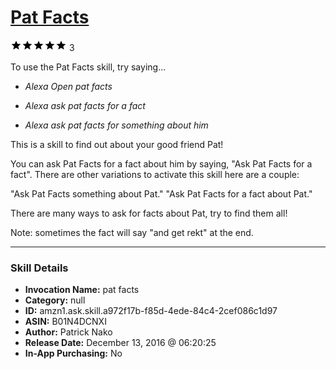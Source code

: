 # [Pat Facts](http://alexa.amazon.com/#skills/amzn1.ask.skill.a972f17b-f85d-4ede-84c4-2cef086c1d97)
![5 stars](../../images/ic_star_black_18dp_1x.png)![5 stars](../../images/ic_star_black_18dp_1x.png)![5 stars](../../images/ic_star_black_18dp_1x.png)![5 stars](../../images/ic_star_black_18dp_1x.png)![5 stars](../../images/ic_star_black_18dp_1x.png) 3

To use the Pat Facts skill, try saying...

* *Alexa Open pat facts*

* *Alexa ask pat facts for a fact*

* *Alexa ask pat facts for something about him*

This is a skill to find out about your good friend Pat!

You can ask Pat Facts for a fact about him by saying, "Ask Pat Facts for a fact". There are other variations to activate this skill here are a couple: 

"Ask Pat Facts something about Pat."
"Ask Pat Facts for a fact about Pat."

There are many ways to ask for facts about Pat, try to find them all!

Note: sometimes the fact will say "and get rekt" at the end.

***

### Skill Details

* **Invocation Name:** pat facts
* **Category:** null
* **ID:** amzn1.ask.skill.a972f17b-f85d-4ede-84c4-2cef086c1d97
* **ASIN:** B01N4DCNXI
* **Author:** Patrick Nako
* **Release Date:** December 13, 2016 @ 06:20:25
* **In-App Purchasing:** No
